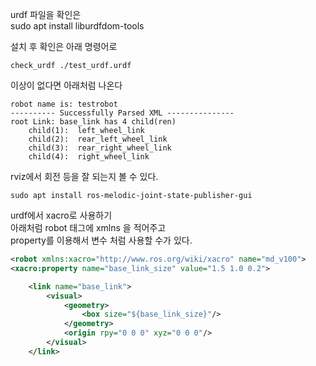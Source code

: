 urdf 파일을 확인은   
sudo apt install liburdfdom-tools   

설치 후 확인은 아래 명령어로
```
check_urdf ./test_urdf.urdf
```

이상이 없다면 아래처럼 나온다
```
robot name is: testrobot
---------- Successfully Parsed XML ---------------
root Link: base_link has 4 child(ren)
    child(1):  left_wheel_link
    child(2):  rear_left_wheel_link
    child(3):  rear_right_wheel_link
    child(4):  right_wheel_link

```


rviz에서 회전 등을 잘 되는지 볼 수 있다.
```
sudo apt install ros-melodic-joint-state-publisher-gui
```

urdf에서 xacro로 사용하기   
아래처럼 robot 태그에 xmlns 을 적어주고  
property를 이용해서 변수 처럼 사용할 수가 있다.  
``` xml
<robot xmlns:xacro="http://www.ros.org/wiki/xacro" name="md_v100">
<xacro:property name="base_link_size" value="1.5 1.0 0.2">

    <link name="base_link">
        <visual>
            <geometry>
                <box size="${base_link_size}"/>
            </geometry>
            <origin rpy="0 0 0" xyz="0 0 0"/>
        </visual>
    </link>
```



